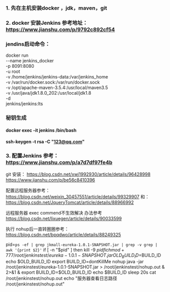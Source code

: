 ### 1. 先在主机安装docker ，jdk，maven，git
### 2. docker 安装Jenkins 参考地址： https://www.jianshu.com/p/9792c892cf54
###  jendins启动命令：
docker run \
  --name jenkins_docker \
  -p 8091:8080 \
  -u root \
  -v /home/jenkins/jenkins-data:/var/jenkins_home \
  -v /var/run/docker.sock:/var/run/docker.sock \
  -v /opt/apache-maven-3.5.4:/usr/local/maven3.5 \
  -v /usr/java/jdk1.8.0_202:/usr/local/jdk1.8 \
  -d \
  jenkins/jenkins:lts 
  
###  秘钥生成
####  docker exec -it jenkins /bin/bash
####  ssh-keygen -t rsa -C "123@qq.com"
  
###  3. 配置Jenkins 参考： https://www.jianshu.com/p/a7d7df97fe4b


git 安装：  https://blog.csdn.net/xwj1992930/article/details/96428998
            https://www.jianshu.com/p/be56c8410396

配置远程服务器参考： https://blog.csdn.net/weixin_30457551/article/details/99329907
和： https://blog.csdn.net/JqueryTomcat/article/details/88966992


远程服务器 exec commend不生效解决 办法参考
https://blog.csdn.net/lixuegen/article/details/90033599


执行 nohup后一直转圈圈参考：https://blog.csdn.net/bpqdwo/article/details/88249325

pid=`ps -ef | grep jkmall-eureka-1.0.1-SNAPSHOT.jar | grep -v grep | awk '{print $2}'`
if [ -n "$pid" ]
then
   kill -9 $pid
fi
chmod +777 /root/jenkinstest/eureka-1.0.1-SNAPSHOT.jar
OLD_BUILD_ID=$BUILD_ID
echo $OLD_BUILD_ID
export BUILD_ID=dontKillMe
nohup  java  -jar /root/jenkinstest/eureka-1.0.1-SNAPSHOT.jar  > /root/jenkinstest/nohup.out  & 2>&1 &
export BUILD_ID=$OLD_BUILD_ID
echo $BUILD_ID
sleep 20s
cat  /root/jenkinstest/nohup.out 
echo "服务器查看日志路径 /root/jenkinstest/nohup.out"
